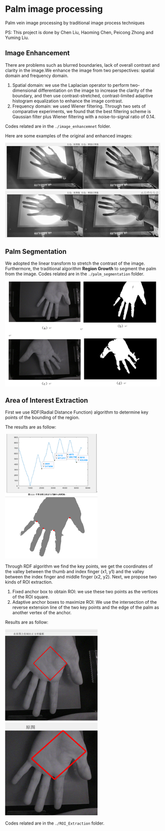 # Palm image processing

Palm vein image processing by traditional image process techniques

PS: This project is done by Chen Liu, Haoming Chen, Peicong Zhong and Yuming Liu.
## Image Enhancement

There are problems such as blurred boundaries, lack of overall contrast and clarity in the image.We enhance the image from two perspectives: spatial domain and frequency domain.
1. Spatial domain: we use the Laplacian operator to perform two-dimensional differentiation on the image to increase the clarity of the boundary, 
    and then use contrast-stretched, contrast-limited adaptive histogram equalization to enhance the image contrast.
2. Frequency domain: we used Wiener filtering. Through two sets of comparative experiments, we found that the best filtering scheme is Gaussian filter plus Wiener filtering with a noise-to-signal ratio of 0.14.

Codes related are in the `./image_enhancemnet` folder.

Here are some examples of the original and enhanced images:

![ass10](./demo-img/ass1_0.png)
![ass11](./demo-img/ass1_1.png)


## Palm Segmentation

We adopted the linear transform to stretch the contrast of the image. Furthermore, the traditional algorithm **Region Growth** to segment the palm from the image.
Codes related are in the `./palm_segmentation` folder.

![ass2](./demo-img/ass2.png)

## Area of Interest Extraction

First we use RDF(Radial Distance Function) algorithm to determine key points of the bounding of the region.

The results are as follow:

<div style="display:inline-block">
  <img src="./demo-img/ass30.png" alt="RDF" width="300" height="200">
  <img src="./demo-img/ass31.png" alt="Key Points" width="300" height="200">
</div>



Through RDF algorithm we find the key points, we get the coordinates of the valley between the thumb and index finger (x1, y1) 
and the valley between the index finger and middle finger (x2, y2). 
Next, we propose two kinds of ROI extraction.

1. Fixed anchor box to obtain ROI: we use these two points as the vertices of the ROI square.
2. Adaptive anchor boxes to maximize ROI: We use the intersection of the reverse extension line of the two key points and the edge of the palm as another vertex of the anchor.

Results are as follow:
<div style="display:inline-block">
  <img src="./demo-img/ass33.png" alt="RDF" width="300" height="300">
  <img src="./demo-img/ass34.png" alt="Key Points" width="300" height="300">
</div>

Codes related are in the `./ROI_Extraction` folder.
